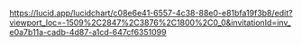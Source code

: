 https://lucid.app/lucidchart/c08e6e41-6557-4c38-88e0-e81bfa19f3b8/edit?viewport_loc=-1509%2C2847%2C3876%2C1800%2C0_0&invitationId=inv_e0a7b11a-cadb-4d87-a1cd-647cf6351099
